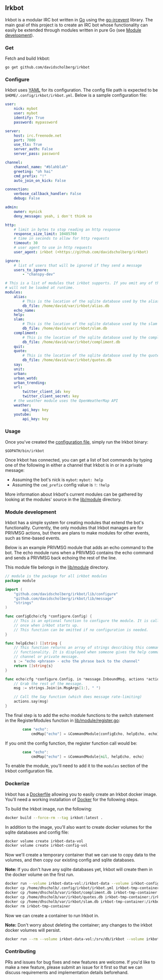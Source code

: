 ## Irkbot

Irkbot is a modular IRC bot written in [Go](https://golang.org/) using the [go-ircevent](https://github.com/thoj/go-ircevent) library. The main goal of this project is to create an IRC bot whose functionality can easily be extended through modules written in pure Go (see [Module development](#module-development)).

### Get

Fetch and build Irkbot:

```
go get github.com/davidscholberg/irkbot
```

### Configure

Irkbot uses [YAML](http://yaml.org/) for its configuration. The config file path is expected to be `$HOME/.config/irkbot/irkbot.yml`. Below is a sample configuration file:

```yaml
user:
    nick: mybot
    user: mybot
    identify: True
    password: mypassword

server:
    host: irc.freenode.net
    port: 7000
    use_tls: True
    server_auth: False
    server_pass: password

channel:
    channel_name: "#blahblah"
    greeting: "oh hai"
    cmd_prefix: "!"
    auto_join_on_kick: False

connection:
    verbose_callback_handler: False
    debug: False

admin:
    owner: mynick
    deny_message: yeah, i don't think so

http:
    # limit in bytes to stop reading an http response
    response_size_limit: 10485760
    # time in seconds to allow for http requests
    timeout: 30
    # user agent to use in http requests
    user_agent: irkbot (+https://github.com/davidscholberg/irkbot)

ignore:
    # list of users that will be ignored if they send a message
    users_to_ignore:
        - "chanspy-dev"

# This is a list of modules that irkbot supports. If you omit any of these, they
# will not be loaded at runtime.
modules:
    alias:
        # This is the location of the sqlite database used by the alias module.
        db_file: /home/david/var/irkbot/alias.db
    echo_name:
    help:
    slam:
        # This is the location of the sqlite database used by the slam module.
        db_file: /home/david/var/irkbot/slam.db
    compliment:
        # This is the location of the sqlite database used by the compliment module.
        db_file: /home/david/var/irkbot/compliment.db
    quit:
    quote:
        # This is the location of the sqlite database used by the quotes module.
        db_file: /home/david/var/irkbot/quotes.db
    say:
    unit:
    urban:
    urban_wotd:
    urban_trending:
    url:
        twitter_client_id: key
        twitter_client_secret: key
    # the weather module uses the OpenWeatherMap API
    weather:
        api_key: key
    youtube:
        api_key: key
```

### Usage

Once you've created the [configuration file](#configure), simply run the Irkbot binary:

```
$GOPATH/bin/irkbot
```

Once Irkbot has connected, you can get a list of bot commands by typing one of the following in either a channel that Irkbot is in or in a private message:

* Assuming the bot's nick is `mybot`: `mybot: help`
* Assuming the `cmd_prefix` config value is `!`: `!help`

More information about Irkbot's current modules can be gathered by looking at the modules' source in the [lib/module](lib/module) directory.

### Module development

Irkbot has a simple system for creating modules that extend the bot's functionality. Currently, the only modules that Irkbot manages are for PRIVMSG actions, but there are plans to make modules for other events, such as time-based events.

Below is an example PRIVMSG module that adds an echo command to the bot. The echo module runs when a PRIVMSG contains the echo command and sends a PRIVMSG back echoing the rest of the line.

This module file belongs in the [lib/module](lib/module) directory.

```go
// module is the package for all irkbot modules
package module

import (
	"github.com/davidscholberg/irkbot/lib/configure"
	"github.com/davidscholberg/irkbot/lib/message"
	"strings"
)

func configEcho(cfg *configure.Config) {
	// This is an optional function to configure the module. It is called only
	// once when irkbot starts up.
	// This function can be omitted if no configuration is needed.
}

func helpEcho() []string {
	// This function returns an array of strings describing this command's
	// functionality. It is displayed when someone gives the help command in a
	// channel or private message.
	s := "echo <phrase> - echo the phrase back to the channel"
	return []string{s}
}

func echo(cfg *configure.Config, in *message.InboundMsg, actions *actions) {
	// Grab the rest of the message.
	msg := strings.Join(in.MsgArgs[1:], " ")

	// Call the Say function (which does message rate-limiting)
	actions.say(msg)
}
```

The final step is to add the echo module functions to the switch statement in the RegisterModules function in [lib/module/register.go](lib/module/register.go):

```go
		case "echo":
			cmdMap["echo"] = &CommandModule{configEcho, helpEcho, echo}
```

If you omit the config function, the register function call would be:

```go
		case "echo":
			cmdMap["echo"] = &CommandModule{nil, helpEcho, echo}
```

To enable the module, you'll need to add it to the `modules` section of the Irkbot configuration file.

### Dockerize

Irkbot has a [Dockerfile](Dockerfile) allowing you to easily create an Irkbot docker image. You'll need a working installation of [Docker](https://www.docker.com/) for the following steps.

To build the Irkbot image, run the following:

```bash
docker build --force-rm --tag irkbot:latest .
```

In addition to the image, you'll also want to create docker volumes for the sqlite databases and config file:

```bash
docker volume create irkbot-data-vol
docker volume create irkbot-config-vol
```

Now we'll create a temporary container that we can use to copy data to the volumes, and then copy our existing config and sqlite databases.

**Note:** If you don't have any sqlite databases yet, Irkbot will create them in the docker volume on the first run.

```bash
docker run --volume irkbot-data-vol:/irkbot-data --volume irkbot-config-vol:/irkbot-config --name irkbot-tmp-container busybox true
docker cp /home/dhscholb/.config/irkbot/irkbot.yml irkbot-tmp-container:/irkbot-config/
docker cp /home/dhscholb/var/irkbot/compliment.db irkbot-tmp-container:/irkbot-data/
docker cp /home/dhscholb/var/irkbot/quotes.db irkbot-tmp-container:/irkbot-data/
docker cp /home/dhscholb/var/irkbot/slam.db irkbot-tmp-container:/irkbot-data/
docker rm irkbot-tmp-container
```

Now we can create a container to run Irkbot in.

**Note:** Don't worry about deleting the container; any changes to the irkbot docker volumes will persist.

```bash
docker run --rm --volume irkbot-data-vol:/srv/db/irkbot --volume irkbot-config-vol:/root/.config/irkbot irkbot
```

### Contributing

PRs and issues for bug fixes and new features are welcome. If you'd like to make a new feature, please submit an issue for it first so that we can discuss requirements and implementation details beforehand.
